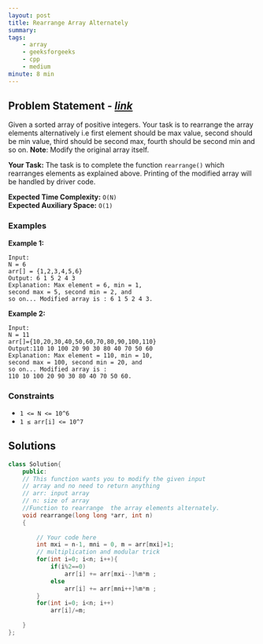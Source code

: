 ```yaml
---
layout: post
title: Rearrange Array Alternately   
summary:
tags:
    - array
    - geeksforgeeks
    - cpp
    - medium
minute: 8 min
---
```


## Problem Statement - [*link*](https://practice.geeksforgeeks.org/problems/-rearrange-array-alternately-1587115620/1/#)  

Given a sorted array of positive integers. Your task is to rearrange  the array elements alternatively i.e first element should be max value, second should be min value, third should be second max, fourth should be second min and so on.
**Note**: Modify the original array itself.


**Your Task:** 
The task is to complete the function `rearrange()` which rearranges elements as explained above. Printing of the modified array will be handled by driver code.

**Expected Time Complexity:** `O(N)`  
**Expected Auxiliary Space:** `O(1)`

### Examples

**Example 1:**   
```
Input:
N = 6
arr[] = {1,2,3,4,5,6}
Output: 6 1 5 2 4 3
Explanation: Max element = 6, min = 1, 
second max = 5, second min = 2, and 
so on... Modified array is : 6 1 5 2 4 3.
```

**Example 2:**   
```
Input:
N = 11
arr[]={10,20,30,40,50,60,70,80,90,100,110}
Output:110 10 100 20 90 30 80 40 70 50 60
Explanation: Max element = 110, min = 10, 
second max = 100, second min = 20, and 
so on... Modified array is : 
110 10 100 20 90 30 80 40 70 50 60.
```

### Constraints

+ `1 <= N <= 10^6`
+ `1 ≤ arr[i] <= 10^7`

## Solutions

```cpp
class Solution{
    public:
    // This function wants you to modify the given input
    // array and no need to return anything
    // arr: input array
    // n: size of array
    //Function to rearrange  the array elements alternately.
    void rearrange(long long *arr, int n) 
    { 
    	
    	// Your code here
    	int mxi = n-1, mni = 0, m = arr[mxi]+1;
    	// multiplication and modular trick
    	for(int i=0; i<n; i++){
    	    if(i%2==0)
    	        arr[i] += arr[mxi--]%m*m ;
    	    else
    	        arr[i] += arr[mni++]%m*m ;
    	}
    	for(int i=0; i<n; i++)
    	    arr[i]/=m;
    	 
    }
};
```

